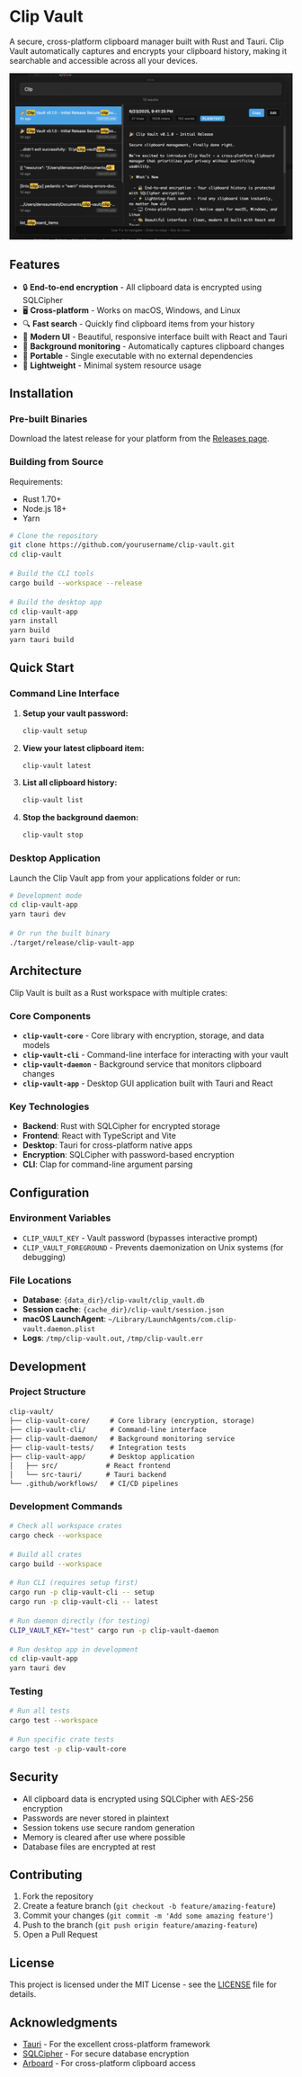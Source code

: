 # Clip Vault

A secure, cross-platform clipboard manager built with Rust and Tauri. Clip Vault automatically captures and encrypts your clipboard history, making it searchable and accessible across all your devices.

![image.png](images/main-image.png)

## Features

- 🔒 **End-to-end encryption** - All clipboard data is encrypted using SQLCipher
- 🖥️ **Cross-platform** - Works on macOS, Windows, and Linux
- 🔍 **Fast search** - Quickly find clipboard items from your history
- 🎨 **Modern UI** - Beautiful, responsive interface built with React and Tauri
- 🔄 **Background monitoring** - Automatically captures clipboard changes
- 📱 **Portable** - Single executable with no external dependencies
- 🚀 **Lightweight** - Minimal system resource usage

## Installation

### Pre-built Binaries

Download the latest release for your platform from the [Releases page](https://github.com/yourusername/clip-vault/releases).


### Building from Source

Requirements:
- Rust 1.70+
- Node.js 18+
- Yarn

```bash
# Clone the repository
git clone https://github.com/yourusername/clip-vault.git
cd clip-vault

# Build the CLI tools
cargo build --workspace --release

# Build the desktop app
cd clip-vault-app
yarn install
yarn build
yarn tauri build
```

## Quick Start

### Command Line Interface

1. **Setup your vault password:**
   ```bash
   clip-vault setup
   ```

2. **View your latest clipboard item:**
   ```bash
   clip-vault latest
   ```

3. **List all clipboard history:**
   ```bash
   clip-vault list
   ```

4. **Stop the background daemon:**
   ```bash
   clip-vault stop
   ```

### Desktop Application

Launch the Clip Vault app from your applications folder or run:
```bash
# Development mode
cd clip-vault-app
yarn tauri dev

# Or run the built binary
./target/release/clip-vault-app
```

## Architecture

Clip Vault is built as a Rust workspace with multiple crates:

### Core Components

- **`clip-vault-core`** - Core library with encryption, storage, and data models
- **`clip-vault-cli`** - Command-line interface for interacting with your vault
- **`clip-vault-daemon`** - Background service that monitors clipboard changes
- **`clip-vault-app`** - Desktop GUI application built with Tauri and React

### Key Technologies

- **Backend**: Rust with SQLCipher for encrypted storage
- **Frontend**: React with TypeScript and Vite
- **Desktop**: Tauri for cross-platform native apps
- **Encryption**: SQLCipher with password-based encryption
- **CLI**: Clap for command-line argument parsing

## Configuration

### Environment Variables

- `CLIP_VAULT_KEY` - Vault password (bypasses interactive prompt)
- `CLIP_VAULT_FOREGROUND` - Prevents daemonization on Unix systems (for debugging)

### File Locations

- **Database**: `{data_dir}/clip-vault/clip_vault.db`
- **Session cache**: `{cache_dir}/clip-vault/session.json`
- **macOS LaunchAgent**: `~/Library/LaunchAgents/com.clip-vault.daemon.plist`
- **Logs**: `/tmp/clip-vault.out`, `/tmp/clip-vault.err`

## Development

### Project Structure

```
clip-vault/
├── clip-vault-core/     # Core library (encryption, storage)
├── clip-vault-cli/      # Command-line interface
├── clip-vault-daemon/   # Background monitoring service
├── clip-vault-tests/    # Integration tests
├── clip-vault-app/      # Desktop application
│   ├── src/            # React frontend
│   └── src-tauri/      # Tauri backend
└── .github/workflows/   # CI/CD pipelines
```

### Development Commands

```bash
# Check all workspace crates
cargo check --workspace

# Build all crates
cargo build --workspace

# Run CLI (requires setup first)
cargo run -p clip-vault-cli -- setup
cargo run -p clip-vault-cli -- latest

# Run daemon directly (for testing)
CLIP_VAULT_KEY="test" cargo run -p clip-vault-daemon

# Run desktop app in development
cd clip-vault-app
yarn tauri dev
```

### Testing

```bash
# Run all tests
cargo test --workspace

# Run specific crate tests
cargo test -p clip-vault-core
```

## Security

- All clipboard data is encrypted using SQLCipher with AES-256 encryption
- Passwords are never stored in plaintext
- Session tokens use secure random generation
- Memory is cleared after use where possible
- Database files are encrypted at rest

## Contributing

1. Fork the repository
2. Create a feature branch (`git checkout -b feature/amazing-feature`)
3. Commit your changes (`git commit -m 'Add some amazing feature'`)
4. Push to the branch (`git push origin feature/amazing-feature`)
5. Open a Pull Request

## License

This project is licensed under the MIT License - see the [LICENSE](LICENSE) file for details.

## Acknowledgments

- [Tauri](https://tauri.app/) - For the excellent cross-platform framework
- [SQLCipher](https://www.zetetic.net/sqlcipher/) - For secure database encryption
- [Arboard](https://github.com/1Password/arboard) - For cross-platform clipboard access